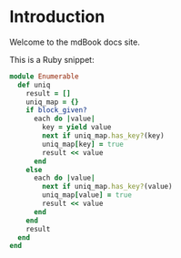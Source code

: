 # Introduction

Welcome to the mdBook docs site.

This is a Ruby snippet:

```ruby
module Enumerable
  def uniq
    result = []
    uniq_map = {}
    if block_given?
      each do |value|
        key = yield value
        next if uniq_map.has_key?(key)
        uniq_map[key] = true
        result << value
      end
    else
      each do |value|
        next if uniq_map.has_key?(value)
        uniq_map[value] = true
        result << value
      end
    end
    result
  end
end
```
